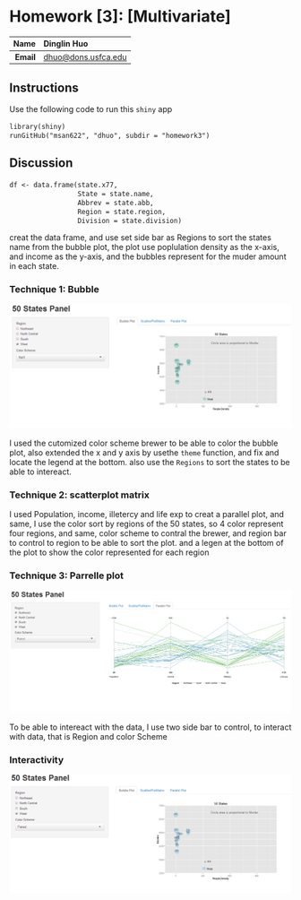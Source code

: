 Homework [3]: [Multivariate]
==============================

| **Name**  | Dinglin Huo  |
|----------:|:-------------|
| **Email** | dhuo@dons.usfca.edu |

## Instructions ##

Use the following code to run this `shiny` app
```
library(shiny)
runGitHub("msan622", "dhuo", subdir = "homework3")
```


## Discussion ##
```
df <- data.frame(state.x77,
                 State = state.name,
                 Abbrev = state.abb,
                 Region = state.region,
                 Division = state.division)
```
creat the data frame, and use 
 set side bar as Regions to sort the states name from the bubble plot, the plot use poplulation density as the x-axis, and income as the y-axis, and the bubbles represent for the muder amount in each state.
### Technique 1: Bubble ###

![technique1](bubbleplot.PNG)


I used the cutomized color scheme brewer to be able to color the bubble plot, also extended the x and y axis by usethe `theme` function, and fix and locate the legend at the bottom. also use the `Regions` to sort the states to be able to intereact.
### Technique 2: scatterplot matrix ###


I used Population, income, illetercy and life exp to creat a parallel plot, and same, I use the color sort by regions of the 50 states, so 4 color represent four regions, and same, color scheme to contral the brewer, and region bar to control to region to be able to sort the plot. and a legen at the bottom of the plot to show the color represented for each region
### Technique 3: Parrelle plot ###

![technique3](parallelplot.PNG)

To be able to intereact with the data, I use two side bar to control, to interact with data, that is Region and color Scheme
### Interactivity ###

![screenshot](inter.PNG)


